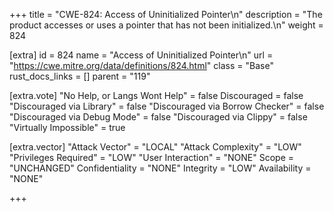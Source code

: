+++
title = "CWE-824: Access of Uninitialized Pointer\n"
description = "The product accesses or uses a pointer that has not been initialized.\n"
weight = 824

[extra]
id = 824
name = "Access of Uninitialized Pointer\n"
url = "https://cwe.mitre.org/data/definitions/824.html"
class = "Base"
rust_docs_links = []
parent = "119"

[extra.vote]
"No Help, or Langs Wont Help" = false
Discouraged = false
"Discouraged via Library" = false
"Discouraged via Borrow Checker" = false
"Discouraged via Debug Mode" = false
"Discouraged via Clippy" = false
"Virtually Impossible" = true

[extra.vector]
"Attack Vector" = "LOCAL"
"Attack Complexity" = "LOW"
"Privileges Required" = "LOW"
"User Interaction" = "NONE"
Scope = "UNCHANGED"
Confidentiality = "NONE"
Integrity = "LOW"
Availability = "NONE"

+++